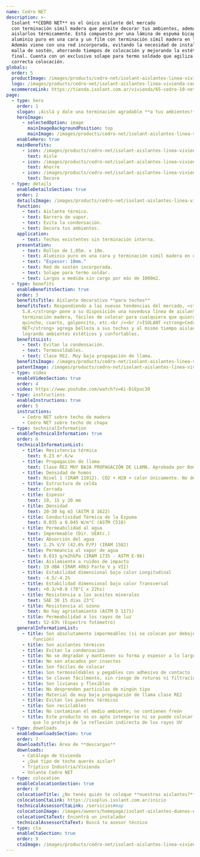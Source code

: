 ```yaml
---
name: Cedro NET
description: >-
  Isolant **CEDRO NET** es el único aislante del mercado
  con terminación símil madera que permite decorar tus ambientes, además de
  aislarlos térmicamente. Está compuesto por una lámina de espuma bicapa, con
  aluminio puro en una cara y un film con terminación símil madera en la otra.
  Además viene con una red incorporada, evitando la necesidad de instalar una
  malla de sostén, ahorrando tiempos de colocación y mejorando la estética
  final. Cuenta con un exclusivo solape para termo soldado que agiliza su
  correcta colocación.
globals:
  order: 5
  productImage: /images/products/cedro-net/isolant-aislantes-linea-vivienda-cedro-net-producto-rollo.png
  logo: /images/products/cedro-net/isolant-aislantes-linea-vivienda-cedro-net-logo.jpg
  ecommerceLink: https://tienda.isolant.com.ar/vivienda/65-cedro-10-net.html
page:
  - type: hero
    order: 1
    slogan: ¡Aislá y dale una terminación agradable **a tus ambientes!**
    heroImage:
      - selectedOption: image
        mainImageBackgroundPosition: top
        mainImage: /images/products/cedro-net/isolant-aislantes-linea-vivienda-cedro-net-imagen-fondo.jpg
    enableHero: true
    mainBenefits:
      - icon: /images/products/cedro-net/isolant-aislantes-linea-vivienda-cedro-net-beneficio-1-aisle.svg
        text: Aisle
      - icon: /images/products/cedro-net/isolant-aislantes-linea-vivienda-cedro-net-beneficio-2.svg
        text: Ahorre
      - icon: /images/products/cedro-net/isolant-aislantes-linea-vivienda-cedro-net-beneficio-3.svg
        text: Decore
  - type: details
    enableDetailsSection: true
    order: 2
    detailsImage: /images/products/cedro-net/isolant-aislantes-linea-vivienda-cedro-net-imagen-detalle-producto.jpg
    function:
      - text: Aislante térmico.
      - text: Barrera de vapor.
      - text: Evita la condensación.
      - text: Decora tus ambientes.
    application:
      - text: Techos existentes sin terminación interna.
    presentation:
      - text: Rollos de 1,05m. x 10m.
      - text: Aluminio puro en una cara y terminación simil madera en otra.
      - text: "Espesor: 10mm."
      - text: Red de sostén incorporada.
      - text: Solape para termo soldar.
      - text: Largos a medida sin cargo por más de 1000m2.
  - type: benefits
    enableBenefitsSection: true
    order: 3
    benefitsTitle: Aislante decorativo **para techos**
    benefitsText: Respondiendo a las nuevas tendencias del mercado, <strong>ISOLANT
      S.A.</strong> pone a su disposición una novedosa línea de aislantes con
      terminación madera, fáciles de colocar para cualquiera que quiera aislar su
      quincho, cuarto, galponcito, etc.<br /><br />ISOLANT <strong>Cedro
      NET</strong> agrega belleza a sus techos y al mismo tiempo aislación térmica,
      logrando ambientes estéticos y confortables.
    benefitsList:
      - text: Evitan la condensación.
      - text: Termosoldables.
      - text: Clase RE2. Muy baja propagación de llama.
    benefitsImage: /images/products/cedro-net/isolant-aislantes-linea-vivienda-cedro-net-beneficio-exclusivo.jpg
    patentImage: /images/products/cedro-net/isolant-aislantes-linea-vivienda-cedro-net-patente.png
  - type: video
    enableVideoSection: true
    order: 4
    video: https://www.youtube.com/watch?v=6i-DiEpuc30
  - type: instructions
    enableInstructions: true
    order: 5
    instructions:
      - Cedro NET sobre techo de madera
      - Cedro NET sobre techo de chapa
  - type: technicalInformation
    enableTechnicalInformation: true
    order: 6
    technicalInformationList:
      - title: Resistencia térmica
        text: 0.23 m².K/w
      - title: Propagación de llama
        text: Clase RE2 MUY BAJA PROPAGACIÓN DE LLAMA. Aprobada por Bomberos Argentina.
      - title: Densidad de humos
        text: Nivel 1 (IRAM 11912). CO2 + H20 + calor únicamente. No desprende gases envenenantes.
      - title: Estructura de celda
        text: Cerrada
      - title: Espesor
        text: 10, 15 y 20 mm
      - title: Densidad
        text: 20-30 kg m3 (ASTM D 1622)
      - title: Conductividad Térmica de la Espuma
        text: 0.035 a 0.045 W/m°C (ASTM C518)
      - title: Permeabilidad al agua
        text: Impermeable (Dir. UEAtc.)
      - title: Absorción del agua
        text: 1.2% V/V (42.6% P/P) (IRAM 1582)
      - title: Permeancia al vapor de agua
        text: 0.033 g/m2hkPa (IRAM 1735 - ASTM E-96)
      - title: Aislamiento a ruidos de impacto
        text: 19 dBA (IRAM 4063 Parte V y VII)
      - title: Estabilidad dimensional bajo calor Longitudinal
        text: -4.5/-4.2%
      - title: Estabilidad dimensional bajo calor Transversal
        text: +0.3/+0.8 (70°C x 22hs)
      - title: Resistencia a los aceites minerales
        text: SAE 30 15 días 23°C
      - title: Resistencia al ozono
        text: No hay agrietamiento (ASTM D 1171)
      - title: Permeabilidad a los rayos de luz
        text: 52-63% (Espectro fotómetro)
    generalInformationList:
      - title: Son absolutamente impermeables (si se colocan por debajo no cumplen esta
          función)
      - title: Son aislantes térmicos
      - title: Evitan la condensación
      - title: No se degradan y mantienen su forma y espesor a lo largo del tiempo
      - title: No son atacados por insectos
      - title: Son fáciles de colocar
      - title: Son termosoldables y pegables con adhesivo de contacto
      - title: Se clavan fácilmente, sin riesgo de roturas ni filtraciones
      - title: Son livianas y flexibles
      - title: No desprenden partículas de ningún tipo
      - title: Material de muy baja propagación de llama clase RE2
      - title: Evitan los puentes térmicos
      - title: Son reciclables
      - title: No contaminan el medio ambiente; no contienen freón
      - title: Este producto no es apto intemperie ni se puede colocar sin un cielorraso
          que lo proteja de la reflexión indirecta de los rayos UV
  - type: downloads
    enableDownloadsSection: true
    order: 7
    downloadsTitle: Área de **descargas**
    downloads:
      - Catálogo de Vivienda
      - ¿Qué tipo de techo querés aislar?
      - Tríptico Industria/Vivienda
      - Volante Cedro NET
  - type: colocation
    enableColocationSection: true
    order: 8
    colocationTitle: ¿No tenés quién te coloque **nuestros aislantes?**
    colocationCtaLink: https://isoplus.isolant.com.ar/inicio
    technicalAssessorCtaLink: /servicios#map
    colocationImage: /images/owners/homepage/isolant-aislantes-duenos-e-inquilinos-isoplus-colocation.jpg
    colocationCtaText: Encontrá un instalador
    technicalAssessorCtaText: Buscá tu asesor técnico
  - type: cta
    enableCtaSection: true
    order: 9
    ctaImage: /images/products/cedro-net/isolant-aislantes-linea-vivienda-cedro-net-imagen-cta.jpg
---
```

